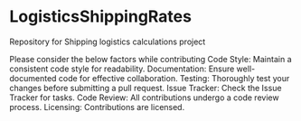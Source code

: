 # LogisticsShippingRates
Repository for Shipping logistics calculations project

Please consider the below factors while contributing
Code Style: Maintain a consistent code style for readability.
Documentation: Ensure well-documented code for effective collaboration.
Testing: Thoroughly test your changes before submitting a pull request.
Issue Tracker: Check the Issue Tracker for tasks.
Code Review: All contributions undergo a code review process.
Licensing: Contributions are licensed.
